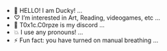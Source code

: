 - 🦅 HELLO! I am Ducky! ... 
- ♡ I’m interested in Art, Reading, videogames, etc ...
- 💌 T0x1c.C0rpze is my discord ...
- 💥 I use any pronouns! ...
- ⚡ Fun fact: you have turned on manual breathing ...

<!---
T0x1cC0rpze/T0x1cC0rpze is a ✨ special ✨ repository because its `README.md` (this file) appears on your GitHub profile.
You can click the Preview link to take a look at your changes.
--->
